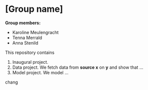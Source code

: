 # \[Group name\]

**Group members:**
- Karoline Meulengracht
- Tenna Merrald
- Anna Stenild

This repository contains  
1. Inaugural project. 
2. Data project. We fetch data from **source x** on **y** and show that ...
3. Model project. We model ...

chang
